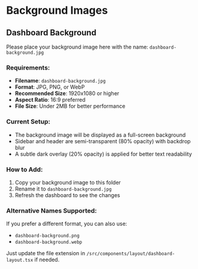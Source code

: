 # Background Images

## Dashboard Background

Please place your background image here with the name: `dashboard-background.jpg`

### Requirements:
- **Filename**: `dashboard-background.jpg`
- **Format**: JPG, PNG, or WebP
- **Recommended Size**: 1920x1080 or higher
- **Aspect Ratio**: 16:9 preferred
- **File Size**: Under 2MB for better performance

### Current Setup:
- The background image will be displayed as a full-screen background
- Sidebar and header are semi-transparent (80% opacity) with backdrop blur
- A subtle dark overlay (20% opacity) is applied for better text readability

### How to Add:
1. Copy your background image to this folder
2. Rename it to `dashboard-background.jpg`
3. Refresh the dashboard to see the changes

### Alternative Names Supported:
If you prefer a different format, you can also use:
- `dashboard-background.png`
- `dashboard-background.webp`

Just update the file extension in `/src/components/layout/dashboard-layout.tsx` if needed.
